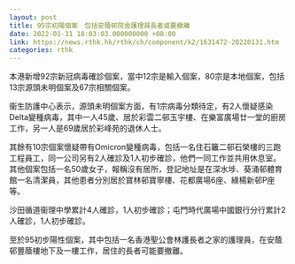 ```yaml
---
layout: post
title: 95宗初陽個案　包括安蔭邨院舍護理員長者或要撤離
date: 2022-01-31 18:03:03.000000000 +08:00
link: https://news.rthk.hk/rthk/ch/component/k2/1631472-20220131.htm
categories: rthk
---
```


本港新增92宗新冠病毒確診個案，當中12宗是輸入個案，80宗是本地個案，包括13宗源頭未明個案及67宗相關個案。

衞生防護中心表示，源頭未明個案方面，有1宗病毒分類待定，有2人懷疑感染Delta變種病毒，其中一人45歲、居於彩雲二邨玉宇樓、在樂富廣場廿一堂的廚房工作，另一人是69歲居於彩峰苑的退休人士。

其餘有10宗個案懷疑帶有Omicron變種病毒，包括一名住石籬二邨石榮樓的三跑工程員工，同一公司另有2人確診及1人初步確診，他們一同工作並共用休息室。其他個案包括一名50歲女子，報稱沒有居所，登記地址是在深水埗、葵涌邨體育館一名清潔員，其他患者分別居於寶林邨寶寧樓、花都廣場6座、綠楊新邨P座等。

沙田循道衞理中學累計4人確診，1人初步確診；屯門時代廣場中國銀行分行累計2人確診，1人初步確診。

至於95初步陽性個案，其中包括一名香港聖公會林護長者之家的護理員，在安蔭邨豐蔭樓地下及一樓工作，居住的長者可能要撤離。
